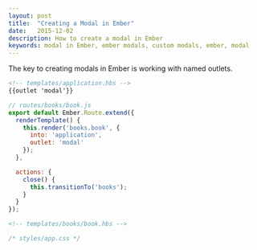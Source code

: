 ```yaml
---
layout: post
title:  "Creating a Modal in Ember"
date:   2015-12-02
description: How to create a modal in Ember
keywords: modal in Ember, ember modals, custom modals, ember, modal
---
```


The key to creating modals in Ember is working with named outlets.

```html
<!-- templates/application.hbs -->
{{outlet 'modal'}}
```

```js
// routes/books/book.js
export default Ember.Route.extend({
  renderTemplate() {
    this.render('books.book', {
      into: 'application',
      outlet: 'modal'
    });
  },

  actions: {
    close() {
      this.transitionTo('books');
    }
  }
});
```

```html
<!-- templates/books/book.hbs -->

```

```css
/* styles/app.css */

```
